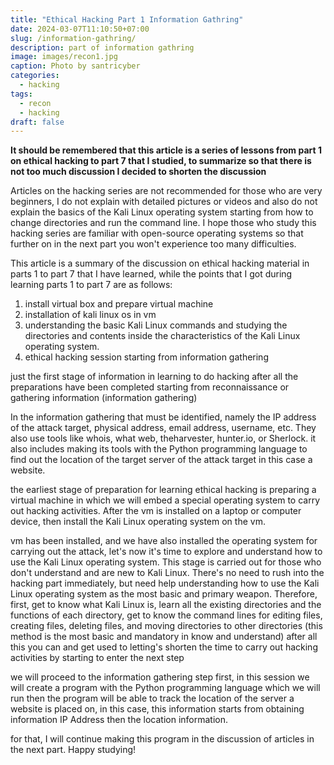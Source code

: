 ```yaml
---
title: "Ethical Hacking Part 1 Information Gathring"
date: 2024-03-07T11:10:50+07:00
slug: /information-gathring/
description: part of information gathring
image: images/recon1.jpg
caption: Photo by santricyber
categories:
  - hacking
tags:
  - recon
  - hacking
draft: false
---
```


**It should be remembered that this article is a series of lessons from part 1 on ethical hacking to part 7 that I studied, to summarize so that there is not too much discussion I decided to shorten the discussion**

Articles on the hacking series are not recommended for those who are very beginners, I do not explain with detailed pictures or videos and also do not explain the basics of the Kali Linux operating system starting from how to change directories and run the command line. I hope those who study this hacking series are familiar with open-source operating systems so that further on in the next part you won't experience too many difficulties.

This article is a summary of the discussion on ethical hacking material in parts 1 to part 7 that I have learned, while the points that I got during learning parts 1 to part 7 are as follows:

1. install virtual box and prepare virtual machine
2. installation of kali linux os in vm
3. understanding the basic Kali Linux commands and studying the directories and contents inside the characteristics of the Kali Linux operating system.
4. ethical hacking session starting from information gathering

just the first stage of information in learning to do hacking after all the preparations have been completed starting from reconnaissance or gathering information (information gathering)

In the information gathering that must be identified, namely the IP address of the attack target, physical address, email address, username, etc. They also use tools like whois, what web, theharvester, hunter.io, or Sherlock. it also includes making its tools with the Python programming language to find out the location of the target server of the attack target in this case a website.

the earliest stage of preparation for learning ethical hacking is preparing a virtual machine in which we will embed a special operating system to carry out hacking activities. After the vm is installed on a laptop or computer device, then install the Kali Linux operating system on the vm.

vm has been installed, and we have also installed the operating system for carrying out the attack, let's now it's time to explore and understand how to use the Kali Linux operating system. This stage is carried out for those who don't understand and are new to Kali Linux. There's no need to rush into the hacking part immediately, but need help understanding how to use the Kali Linux operating system as the most basic and primary weapon. Therefore, first, get to know what Kali Linux is, learn all the existing directories and the functions of each directory, get to know the command lines for editing files, creating files, deleting files, and moving directories to other directories (this method is the most basic and mandatory in know and understand) after all this you can and get used to letting's shorten the time to carry out hacking activities by starting to enter the next step

we will proceed to the information gathering step first, in this session we will create a program with the Python programming language which we will run then the program will be able to track the location of the server a website is placed on, in this case, this information starts from obtaining information IP Address then the location information.

for that, I will continue making this program in the discussion of articles in the next part. Happy studying!